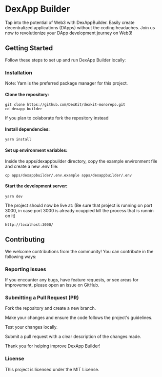 # DexApp Builder

Tap into the potential of Web3 with DexAppBuilder. Easily create decentralized applications (DApps) without the coding headaches. Join us now to revolutionize your DApp development journey on Web3!

## Getting Started

Follow these steps to set up and run DexApp Builder locally:

### Installation

Note: Yarn is the preferred package manager for this project.

#### Clone the repository:

```
git clone https://github.com/DexKit/dexkit-monorepo.git
cd dexapp-builder
```

If you plan to colaborate fork the repository instead

#### Install dependencies:

```
yarn install
```

#### Set up environment variables:

Inside the apps/dexappbuilder directory, copy the example environment file and create a new .env file:

```
cp apps/dexappbuilder/.env.example apps/dexappbuilder/.env
```

#### Start the development server:

```
yarn dev
```

The project should now be live at:
(Be sure that project is running on port 3000, in case port 3000 is already ocuppied kill the process that is runnin on it)

```
http://localhost:3000/
```

## Contributing

We welcome contributions from the community! You can contribute in the following ways:

### Reporting Issues

If you encounter any bugs, have feature requests, or see areas for improvement, please open an issue on GitHub.

### Submitting a Pull Request (PR)

Fork the repository and create a new branch.

Make your changes and ensure the code follows the project's guidelines.

Test your changes locally.

Submit a pull request with a clear description of the changes made.

Thank you for helping improve DexApp Builder!

### License

This project is licensed under the MIT License.

